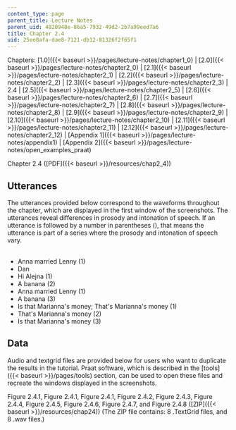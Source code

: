 ```yaml
---
content_type: page
parent_title: Lecture Notes
parent_uid: 4820948e-86a5-7932-49d2-2b7a99eed7a6
title: Chapter 2.4
uid: 25ee8afa-dae8-7121-db12-81326f2f65f1
---
```


Chapters: [1.0]({{< baseurl >}}/pages/lecture-notes/chapter1_0) | [2.0]({{< baseurl >}}/pages/lecture-notes/chapter2_0) | [2.1]({{< baseurl >}}/pages/lecture-notes/chapter2_1) | [2.2]({{< baseurl >}}/pages/lecture-notes/chapter2_2) | [2.3]({{< baseurl >}}/pages/lecture-notes/chapter2_3) | 2.4 | [2.5]({{< baseurl >}}/pages/lecture-notes/chapter2_5) | [2.6]({{< baseurl >}}/pages/lecture-notes/chapter2_6) | [2.7]({{< baseurl >}}/pages/lecture-notes/chapter2_7) | [2.8]({{< baseurl >}}/pages/lecture-notes/chapter2_8) | [2.9]({{< baseurl >}}/pages/lecture-notes/chapter2_9) | [2.10]({{< baseurl >}}/pages/lecture-notes/chapter2_10) | [2.11]({{< baseurl >}}/pages/lecture-notes/chapter2_11) | [2.12]({{< baseurl >}}/pages/lecture-notes/chapter2_12) | [Appendix 1]({{< baseurl >}}/pages/lecture-notes/appendix1) | [Appendix 2]({{< baseurl >}}/pages/lecture-notes/open_examples_praat)

Chapter 2.4 ([PDF]({{< baseurl >}}/resources/chap2_4))

Utterances
----------

The utterances provided below correspond to the waveforms throughout the chapter, which are displayed in the first window of the screenshots. The utterances reveal differences in prosody and intonation of speech. If an utterance is followed by a number in parentheses (), that means the utterance is part of a series where the prosody and intonation of speech vary.  
 

*   Anna married Lenny (1)
*   Dan
*   Hi Alejna (1)
*   A banana (2)
*   Anna married Lenny (1)
*   A banana (3)
*   Is that Marianna's money; That's Marianna's money (1)
*   That's Marianna's money (2)
*   Is that Marianna's money (3)

Data
----

Audio and textgrid files are provided below for users who want to duplicate the results in the tutorial. Praat software, which is described in the [tools]({{< baseurl >}}/pages/tools) section, can be used to open these files and recreate the windows displayed in the screenshots.

Figure 2.4.1, Figure 2.4.1, Figure 2.4.1, Figure 2.4.2, Figure 2.4.3, Figure 2.4.4, Figure 2.4.5, Figure 2.4.6, Figure 2.4.7, and Figure 2.4.8 ([ZIP]({{< baseurl >}}/resources/chap24)) (The ZIP file contains: 8 .TextGrid files, and 8 .wav files.)